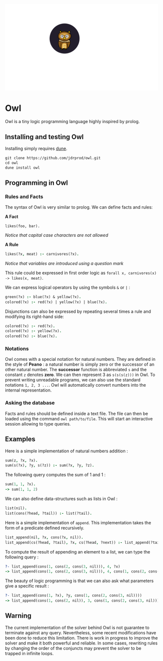 ![owl](logo.png)

# Owl

Owl is a tiny logic programming language highly inspired by prolog.

## Installing and testing Owl

Installing simply requires [dune](https://dune.build/).

```
git clone https://github.com/jdrprod/owl.git
cd owl
dune install owl
```

## Programming in Owl

### Rules and Facts

The syntax of Owl is very similar to prolog. We can define facts and rules:

**A Fact**
```
likes(foo, bar).
```
*Notice that capital case characters are not allowed*

**A Rule**
```prolog
likes(?x, meat) :- carnivores(?x).
```
*Notice that variables are introduced using a question mark*

This rule could be expressed in first order logic as `forall x, carnivores(x) -> likes(x, meat)`.

We can express logical operators by using the symbols `&` or `|` :

```prolog
green(?x) :- blue(?x) & yellow(?x).
colored(?x) :- red(?x) | yellow(?x) | blue(?x).
```

Disjunctions can also be expressed by repeating several times a rule and modifying its right-hand side:

```prolog
colored(?x) :- red(?x).
colored(?x) :- yellow(?x).
colored(?x) :- blue(?x).
```

### Notations

Owl comes with a special notation for natural numbers. They are defined in the style of **Peano** : a natural number is simply zero or the successor of an other natural number. The **successor** function is abbreviated `s` and the constant `z` denotes **zero**. We can then represent 3 as `s(s(s(z)))` in Owl. To prevent writing unreadable programs, we can also use the standard notations `1, 2, 3 ...`. Owl will automatically convert numbers into the internal representation.

### Asking the database

Facts and rules should be defined inside a text file. The file can then be loaded using the command `owl path/to/file`. This will start an interactive session allowing to type queries.

## Examples

Here is a simple implementation of natural numbers addition :

```prolog
sum(z, ?x, ?x).
sum(s(?x), ?y, s(?z)) :- sum(?x, ?y, ?z).
```

The following query computes the sum of 1 and 1 :

```prolog
sum(1, 1, ?x).
-> sum(1, 1, 2)
```

We can also define data-structures such as lists in Owl :

```prolog
list(nil).
list(cons(?head, ?tail)) :- list(?tail).
```

Here is a simple implementation of `append`. This implementation takes the form of a predicate defined recursively.

```prolog
list_append(nil, ?x, cons(?x, nil)).
list_append(cs(?head, ?tail), ?x, cs(?head, ?next)) :- list_append(?tail, ?x ?next).
```

To compute the result of appending an element to a list, we can type the following query :

```prolog
?- list_append(cons(1, cons(2, cons(3, nil))), 4, ?x)
-> list_append(cons(1, cons(2, cons(3, nil))), 4, cons(1, cons(2, cons(3, cons(4, nil)))))
```

The beauty of logic programming is that we can also ask what parameters give a specific result :

```prolog
?- list_append(cons(1, ?x), ?y, cons(1, cons(2, cons(3, nil))))
-> list_append(cons(1, cons(2, nil)), 3, cons(1, cons(2, cons(3, nil))))
```

## Warning

The current implementation of the solver behind Owl is not guarantee to terminate against any query. Nevertheless, some recent modifications have been done to reduce this limitation. There is work in progress to improve the solver and make it both powerful and reliable. In some cases, rewriting rules by changing the order of the conjuncts may prevent the solver to be trapped in infinite loops.